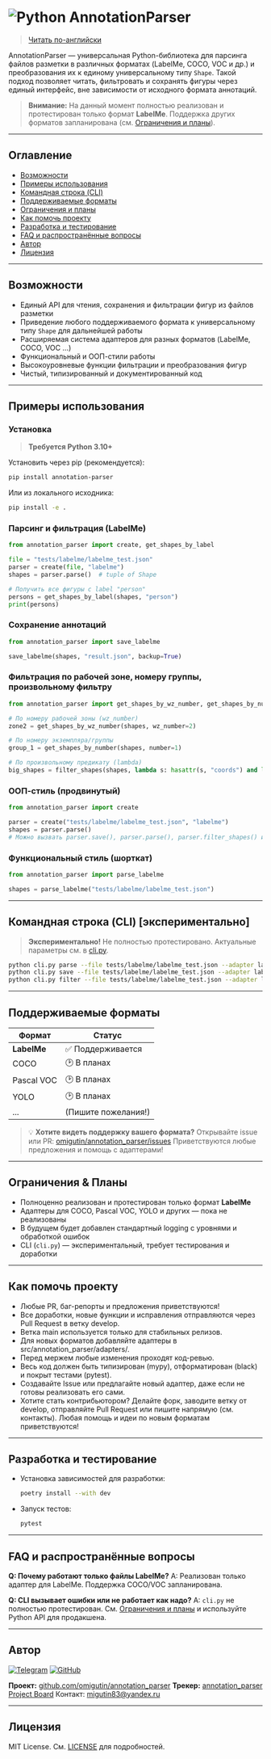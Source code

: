# ![Python](https://img.icons8.com/color/32/python.png) AnnotationParser

> [Читать по-английски](README.md)

AnnotationParser — универсальная Python-библиотека для парсинга файлов разметки в различных форматах (LabelMe, COCO, VOC и др.) и преобразования их к единому универсальному типу `Shape`.
Такой подход позволяет читать, фильтровать и сохранять фигуры через единый интерфейс, вне зависимости от исходного формата аннотаций.

> **Внимание:**
> На данный момент полностью реализован и протестирован только формат **LabelMe**.
> Поддержка других форматов запланирована (см. [Ограничения и планы](#ограничения--планы)).

---

## Оглавление

* [Возможности](#возможности)
* [Примеры использования](#примеры-использования)
* [Командная строка (CLI)](#командная-строка-cli-экспериментально)
* [Поддерживаемые форматы](#поддерживаемые-форматы)
* [Ограничения и планы](#ограничения--планы)
* [Как помочь проекту](#как-помочь-проекту)
* [Разработка и тестирование](#разработка-и-тестирование)
* [FAQ и распространённые вопросы](#faq-и-распространённые-вопросы)
* [Автор](#автор)
* [Лицензия](#лицензия)

---

## Возможности

* Единый API для чтения, сохранения и фильтрации фигур из файлов разметки
* Приведение любого поддерживаемого формата к универсальному типу `Shape` для дальнейшей работы
* Расширяемая система адаптеров для разных форматов (LabelMe, COCO, VOC ...)
* Функциональный и ООП-стили работы
* Высокоуровневые функции фильтрации и преобразования фигур
* Чистый, типизированный и документированный код

---

## Примеры использования

### Установка

> **Требуется Python 3.10+**

Установить через pip (рекомендуется):

```bash
pip install annotation-parser
```

Или из локального исходника:

```bash
pip install -e .
```

### Парсинг и фильтрация (LabelMe)

```python
from annotation_parser import create, get_shapes_by_label

file = "tests/labelme/labelme_test.json"
parser = create(file, "labelme")
shapes = parser.parse()  # tuple of Shape

# Получить все фигуры с label "person"
persons = get_shapes_by_label(shapes, "person")
print(persons)
```

### Сохранение аннотаций

```python
from annotation_parser import save_labelme

save_labelme(shapes, "result.json", backup=True)
```

### Фильтрация по рабочей зоне, номеру группы, произвольному фильтру

```python
from annotation_parser import get_shapes_by_wz_number, get_shapes_by_number, filter_shapes

# По номеру рабочей зоны (wz_number)
zone2 = get_shapes_by_wz_number(shapes, wz_number=2)

# По номеру экземпляра/группы
group_1 = get_shapes_by_number(shapes, number=1)

# По произвольному предикату (lambda)
big_shapes = filter_shapes(shapes, lambda s: hasattr(s, "coords") and len(s.coords) > 3)
```

### ООП-стиль (продвинутый)

```python
from annotation_parser import create

parser = create("tests/labelme/labelme_test.json", "labelme")
shapes = parser.parse()
# Можно вызвать parser.save(), parser.parse(), parser.filter_shapes() и др.
```

### Функциональный стиль (шорткат)

```python
from annotation_parser import parse_labelme

shapes = parse_labelme("tests/labelme/labelme_test.json")
```

---

## Командная строка (CLI) \[экспериментально]

> **Экспериментально!** Не полностью протестировано.
> Актуальные параметры см. в [cli.py](src/annotation_parser/cli.py).

```bash
python cli.py parse --file tests/labelme/labelme_test.json --adapter labelme
python cli.py save --file tests/labelme/labelme_test.json --adapter labelme --out result.json --backup
python cli.py filter --file tests/labelme/labelme_test.json --adapter labelme --label crop
```

---

## Поддерживаемые форматы

| Формат      | Статус              |
| ----------- | ------------------- |
| **LabelMe** | ✅ Поддерживается    |
| COCO        | 🕑 В планах         |
| Pascal VOC  | 🕑 В планах         |
| YOLO        | 🕑 В планах         |
| ...         | (Пишите пожелания!) |

> 💡 **Хотите видеть поддержку вашего формата?**
> Открывайте issue или PR: [omigutin/annotation\_parser/issues](https://github.com/omigutin/annotation_parser/issues)
> Приветствуются любые предложения и помощь с адаптерами!

---

## Ограничения & Планы

* Полноценно реализован и протестирован только формат **LabelMe**
* Адаптеры для COCO, Pascal VOC, YOLO и других — пока не реализованы
* В будущем будет добавлен стандартный logging с уровнями и обработкой ошибок
* CLI (`cli.py`) — экспериментальный, требует тестирования и доработки

---

## Как помочь проекту

* Любые PR, баг-репорты и предложения приветствуются!
* Все доработки, новые функции и исправления отправляются через Pull Request в ветку develop.
* Ветка main используется только для стабильных релизов.
* Для новых форматов добавляйте адаптеры в src/annotation_parser/adapters/.
* Перед мержем любые изменения проходят код-ревью.
* Весь код должен быть типизирован (mypy), отформатирован (black) и покрыт тестами (pytest).
* Создавайте Issue или предлагайте новый адаптер, даже если не готовы реализовать его сами.
* Хотите стать контрибьютором?
    Делайте форк, заводите ветку от develop, отправляйте Pull Request или пишите напрямую (см. контакты).
    Любая помощь и идеи по новым форматам приветствуются!

---

## Разработка и тестирование

* Установка зависимостей для разработки:

  ```bash
  poetry install --with dev
  ```
* Запуск тестов:

  ```bash
  pytest
  ```

---

## FAQ и распространённые вопросы

**Q: Почему работают только файлы LabelMe?**
A: Реализован только адаптер для LabelMe. Поддержка COCO/VOC запланирована.

**Q: CLI вызывает ошибки или не работает как надо?**
A: `cli.py` не полностью протестирован. См. [Ограничения и планы](#ограничения--планы) и используйте Python API для продакшена.

---

## Автор

[![Telegram](https://img.shields.io/badge/-Telegram-26A5E4?style=flat\&logo=telegram\&logoColor=white)](https://t.me/omigutin)
[![GitHub](https://img.shields.io/badge/-GitHub-181717?style=flat\&logo=github\&logoColor=white)](https://github.com/omigutin)

**Проект:** [github.com/omigutin/annotation\_parser](https://github.com/omigutin/annotation_parser)
**Трекер:** [annotation\_parser Project Board](https://github.com/users/omigutin/projects/2)
Контакт: [migutin83@yandex.ru](mailto:migutin83@yandex.ru)

---

## Лицензия

MIT License.
См. [LICENSE](LICENSE) для подробностей.
